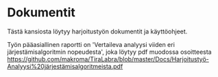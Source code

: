 # Dokumentit

Tästä kansiosta löytyy harjoitustyön dokumentit ja käyttöohjeet.

Työn pääasiallinen raportti on 'Vertaileva analyysi viiden eri järjestämisalgoritmin nopeudesta', joka löytyy pdf muodossa osoitteesta https://github.com/makroma/TiraLabra/blob/master/Docs/Harjoitustyö-Analyysi%20järjestämisalgoritmeista.pdf
